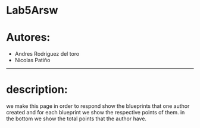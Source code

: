 # Lab5Arsw

# Autores:
* Andres Rodriguez del toro
* Nicolas Patiño
---
# description:

we make this page in order to respond show the blueprints that one author created and for each blueprint we show the respective points of them.
in the bottom we show the total points that the author have. 

[](img/BuildG.PNG)


